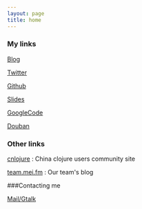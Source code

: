 ```yaml
---
layout: page
title: home
---
```



### My links

[Blog](http://killme2008.blogjava.net)

[Twitter](http://twitter.com/killme2008)

[Github](http://github.com/killme2008)

[Slides](http://www.slideshare.net/killme2008)

[GoogleCode](http://code.google.com/u/killme2008)

[Douban](http://www.douban.com/people/killme2008/)

### Other links

[cnlojure](http://cnlojure.org)
: China clojure users community site

[team.mei.fm](http://team.mei.fm/)
: Our team's blog

###Contacting me

[Mail/Gtalk](mailto:killme2008@gmail.com)
